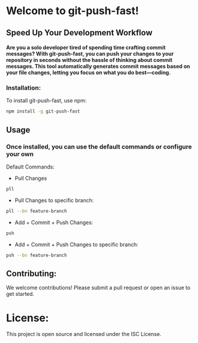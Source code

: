 # Welcome to git-push-fast!
## Speed Up Your Development Workflow

#### Are you a solo developer tired of spending time crafting commit messages? With git-push-fast, you can push your changes to your repository in seconds without the hassle of thinking about commit messages. This tool automatically generates commit messages based on your file changes, letting you focus on what you do best—coding.

### Installation:
To install git-push-fast, use npm:

```sh
npm install -g git-push-fast
```

## Usage

### Once installed, you can use the default commands or configure your own

Default Commands:
- Pull Changes

```sh
pll
```
- Pull Changes to specific branch:
```sh
pll --bn feature-branch
```

- Add + Commit + Push Changes:
```sh
psh
```
- Add + Commit + Push Changes to specific branch:
```sh
psh --bn feature-branch
```

## Contributing:
We welcome contributions! Please submit a pull request or open an issue to get started.

# License:
This project is open source and licensed under the ISC License.
